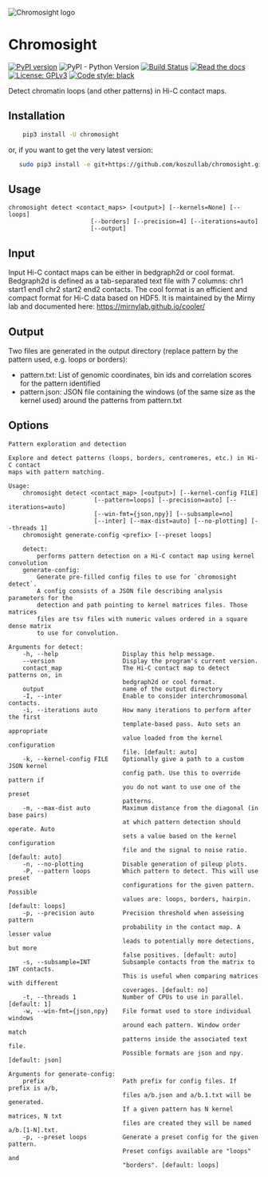 ![Chromosight logo](docs/chromosight.gif)

# Chromosight

[![PyPI version](https://badge.fury.io/py/chromovision.svg)](https://badge.fury.io/py/chromovision)
![PyPI - Python Version](https://img.shields.io/pypi/pyversions/chromovision.svg)
[![Build Status](https://travis-ci.org/koszullab/chromovision.svg?branch=master)](https://travis-ci.org/koszullab/chromovision)
[![Read the docs](https://readthedocs.org/projects/chromovision/badge)](https://chromovision.readthedocs.io)
[![License: GPLv3](https://img.shields.io/badge/License-GPL%203-0298c3.svg)](https://opensource.org/licenses/GPL-3.0)
[![Code style: black](https://img.shields.io/badge/code%20style-black-000000.svg)](https://github.com/ambv/black)

Detect chromatin loops (and other patterns) in Hi-C contact maps.

## Installation

```sh
    pip3 install -U chromosight
```

or, if you want to get the very latest version:

```sh
   sudo pip3 install -e git+https://github.com/koszullab/chromosight.git@master#egg=chromosight
```

## Usage

    chromosight detect <contact_maps> [<output>] [--kernels=None] [--loops]
                           [--borders] [--precision=4] [--iterations=auto]
                           [--output]

## Input

Input Hi-C contact maps can be either in bedgraph2d or cool format. Bedgraph2d is defined as a tab-separated text file with 7 columns: chr1 start1 end1 chr2 start2 end2 contacts. The cool format is an efficient and compact format for Hi-C data based on HDF5. It is maintained by the Mirny lab and documented here: https://mirnylab.github.io/cooler/

## Output
Two files are generated in the output directory (replace pattern by the pattern used, e.g. loops or borders):
  * pattern.txt: List of genomic coordinates, bin ids and correlation scores for the pattern identified
  * pattern.json: JSON file containing the windows (of the same size as the kernel used) around the patterns from pattern.txt

## Options

```
Pattern exploration and detection

Explore and detect patterns (loops, borders, centromeres, etc.) in Hi-C contact
maps with pattern matching.

Usage:
    chromosight detect <contact_map> [<output>] [--kernel-config FILE]
                        [--pattern=loops] [--precision=auto] [--iterations=auto]
                        [--win-fmt={json,npy}] [--subsample=no]
                        [--inter] [--max-dist=auto] [--no-plotting] [--threads 1]
    chromosight generate-config <prefix> [--preset loops]

    detect: 
        performs pattern detection on a Hi-C contact map using kernel convolution
    generate-config:
        Generate pre-filled config files to use for `chromosight detect`. 
        A config consists of a JSON file describing analysis parameters for the
        detection and path pointing to kernel matrices files. Those matrices
        files are tsv files with numeric values ordered in a square dense matrix
        to use for convolution.

Arguments for detect:
    -h, --help                  Display this help message.
    --version                   Display the program's current version.
    contact_map                 The Hi-C contact map to detect patterns on, in
                                bedgraph2d or cool format. 
    output                      name of the output directory
    -I, --inter                 Enable to consider interchromosomal contacts.
    -i, --iterations auto       How many iterations to perform after the first
                                template-based pass. Auto sets an appropriate
                                value loaded from the kernel configuration
                                file. [default: auto]
    -k, --kernel-config FILE    Optionally give a path to a custom JSON kernel
                                config path. Use this to override pattern if 
                                you do not want to use one of the preset 
                                patterns.
    -m, --max-dist auto         Maximum distance from the diagonal (in base pairs)
                                at which pattern detection should operate. Auto
                                sets a value based on the kernel configuration
                                file and the signal to noise ratio. [default: auto]
    -n, --no-plotting           Disable generation of pileup plots.
    -P, --pattern loops         Which pattern to detect. This will use preset
                                configurations for the given pattern. Possible
                                values are: loops, borders, hairpin. [default: loops]
    -p, --precision auto        Precision threshold when assessing pattern
                                probability in the contact map. A lesser value
                                leads to potentially more detections, but more
                                false positives. [default: auto]
    -s, --subsample=INT         Subsample contacts from the matrix to INT contacts.
                                This is useful when comparing matrices with different
                                coverages. [default: no]
    -t, --threads 1             Number of CPUs to use in parallel. [default: 1]
    -w, --win-fmt={json,npy}    File format used to store individual windows
                                around each pattern. Window order match
                                patterns inside the associated text file.
                                Possible formats are json and npy. [default: json]

Arguments for generate-config:
    prefix                      Path prefix for config files. If prefix is a/b,
                                files a/b.json and a/b.1.txt will be generated.
                                If a given pattern has N kernel matrices, N txt
                                files are created they will be named a/b.[1-N].txt.
    -p, --preset loops          Generate a preset config for the given pattern.
                                Preset configs available are "loops" and 
                                "borders". [default: loops]
                                
```
